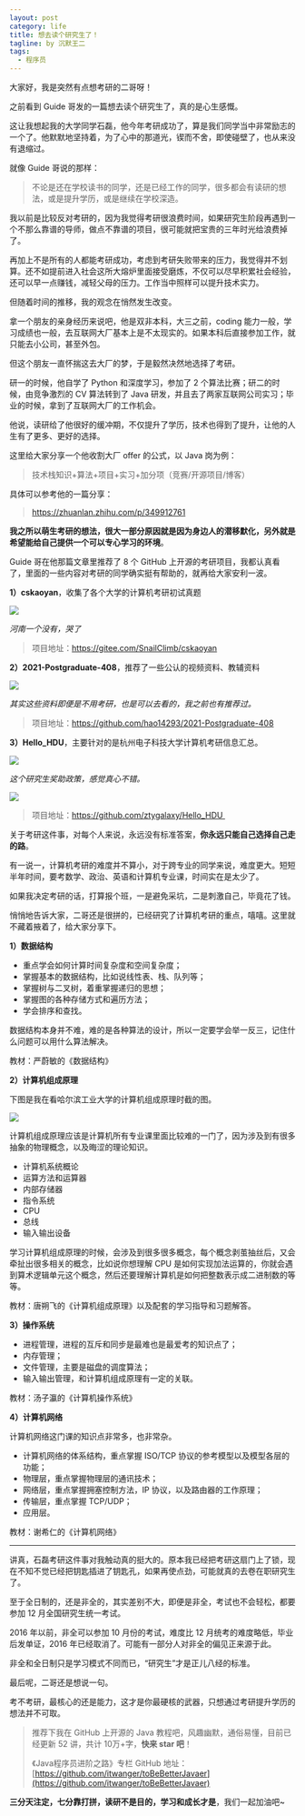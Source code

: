 ```yaml
---
layout: post
category: life
title: 想去读个研究生了！
tagline: by 沉默王二
tags: 
  - 程序员
---
```



大家好，我是突然有点想考研的二哥呀！

<!--more-->

之前看到 Guide 哥发的一篇想去读个研究生了，真的是心生感慨。

这让我想起我的大学同学石磊，他今年考研成功了，算是我们同学当中非常励志的一个了。他默默地坚持着，为了心中的那道光，锲而不舍，即使碰壁了，也从来没有退缩过。

就像 Guide 哥说的那样：

>不论是还在学校读书的同学，还是已经工作的同学，很多都会有读研的想法，或是提升学历，或是继续在学校深造。

我以前是比较反对考研的，因为我觉得考研很浪费时间，如果研究生阶段再遇到一个不那么靠谱的导师，做点不靠谱的项目，很可能就把宝贵的三年时光给浪费掉了。

再加上不是所有的人都能考研成功，考虑到考研失败带来的压力，我觉得并不划算。还不如提前进入社会这所大熔炉里面接受磨炼，不仅可以尽早积累社会经验，还可以早一点赚钱，减轻父母的压力。工作当中照样可以提升技术实力。

但随着时间的推移，我的观念在悄然发生改变。

拿一个朋友的亲身经历来说吧，他是双非本科，大三之前，coding 能力一般，学习成绩也一般，去互联网大厂基本上是不太现实的。如果本科后直接参加工作，就只能去小公司，甚至外包。

但这个朋友一直怀揣这去大厂的梦，于是毅然决然地选择了考研。

研一的时候，他自学了 Python 和深度学习，参加了 2 个算法比赛；研二的时候，由竞争激烈的 CV 算法转到了 Java 研发，并且去了两家互联网公司实习；毕业的时候，拿到了互联网大厂的工作机会。

他说，读研给了他很好的缓冲期，不仅提升了学历，技术也得到了提升，让他的人生有了更多、更好的选择。

这里给大家分享一个他收割大厂 offer 的公式，以 Java 岗为例：

>技术栈知识+算法+项目+实习+加分项（竞赛/开源项目/博客）

具体可以参考他的一篇分享：

>https://zhuanlan.zhihu.com/p/349912761

**我之所以萌生考研的想法，很大一部分原因就是因为身边人的潜移默化，另外就是希望能给自己提供一个可以专心学习的环境**。

Guide 哥在他那篇文章里推荐了 8 个 GitHub 上开源的考研项目，我都认真看了，里面的一些内容对考研的同学确实挺有帮助的，就再给大家安利一波。

**1）cskaoyan**，收集了各个大学的计算机考研初试真题

![](https://cdn.jsdelivr.net/gh/itwanger/itwanger.github.io/assets/images/2021/08/yanjiusheng-01.png)

*河南一个没有，哭了*

>项目地址：https://gitee.com/SnailClimb/cskaoyan

**2）2021-Postgraduate-408**，推荐了一些公认的视频资料、教辅资料

![](https://cdn.jsdelivr.net/gh/itwanger/itwanger.github.io/assets/images/2021/08/yanjiusheng-02.png)

*其实这些资料即便是不用考研，也是可以去看的，我之前也有推荐过。*

>项目地址：https://github.com/hao14293/2021-Postgraduate-408

**3）Hello_HDU**，主要针对的是杭州电子科技大学计算机考研信息汇总。

![](https://cdn.jsdelivr.net/gh/itwanger/itwanger.github.io/assets/images/2021/08/yanjiusheng-03.png)

*这个研究生奖助政策，感觉真心不错。*

![](https://cdn.jsdelivr.net/gh/itwanger/itwanger.github.io/assets/images/2021/08/yanjiusheng-04.png)

>项目地址：https://github.com/ztygalaxy/Hello_HDU 

关于考研这件事，对每个人来说，永远没有标准答案，**你永远只能自己选择自己走的路**。

有一说一，计算机考研的难度并不算小，对于跨专业的同学来说，难度更大。短短半年时间，要考数学、政治、英语和计算机专业课，时间实在是太少了。

如果我决定考研的话，打算报个班，一是避免采坑，二是刺激自己，毕竟花了钱。

悄悄地告诉大家，二哥还是很拼的，已经研究了计算机考研的重点，嘻嘻。这里就不藏着掖着了，给大家分享下。

**1）数据结构**

- 重点学会如何计算时间复杂度和空间复杂度；
- 掌握基本的数据结构，比如说线性表、栈、队列等；
- 掌握树与二叉树，着重掌握递归的思想；
- 掌握图的各种存储方式和遍历方法；
- 学会排序和查找。

数据结构本身并不难，难的是各种算法的设计，所以一定要学会举一反三，记住什么问题可以用什么算法解决。

教材：严蔚敏的《数据结构》

**2）计算机组成原理**

下图是我在看哈尔滨工业大学的计算机组成原理时截的图。

![](https://cdn.jsdelivr.net/gh/itwanger/itwanger.github.io/assets/images/2021/08/yanjiusheng-05.png)

计算机组成原理应该是计算机所有专业课里面比较难的一门了，因为涉及到有很多抽象的物理概念，以及晦涩的理论知识。

- 计算机系统概论
- 运算方法和运算器
- 内部存储器
- 指令系统
- CPU
- 总线
- 输入输出设备

学习计算机组成原理的时候，会涉及到很多很多概念，每个概念剥茧抽丝后，又会牵扯出很多相关的概念，比如说你想理解 CPU 是如何实现加法运算的，你就会遇到算术逻辑单元这个概念，然后还要理解计算机是如何把整数表示成二进制数的等等。

教材：唐朔飞的《计算机组成原理》以及配套的学习指导和习题解答。

**3）操作系统**

- 进程管理，进程的互斥和同步是最难也是最爱考的知识点了；
- 内存管理；
- 文件管理，主要是磁盘的调度算法；
- 输入输出管理，和计算机组成原理有一定的关联。

教材：汤子瀛的《计算机操作系统》

**4）计算机网络**

计算机网络这门课的知识点非常多，也非常杂。

- 计算机网络的体系结构，重点掌握 ISO/TCP 协议的参考模型以及模型各层的功能；
- 物理层，重点掌握物理层的通讯技术；
- 网络层，重点掌握拥塞控制方法，IP 协议，以及路由器的工作原理；
- 传输层，重点掌握 TCP/UDP；
- 应用层。

教材：谢希仁的《计算机网络》

-------

讲真，石磊考研这件事对我触动真的挺大的。原本我已经把考研这扇门上了锁，现在不知不觉已经把钥匙插进了钥匙孔，如果再使点劲，可能就真的去卷在职研究生了。

至于全日制的，还是非全的，其实差别不大，即便是非全，考试也不会轻松，都要参加 12 月全国研究生统一考试。

2016 年以前，非全可以参加 10 月份的考试，难度比 12 月统考的难度略低，毕业后发单证，2016 年已经取消了。可能有一部分人对非全的偏见正来源于此。

非全和全日制只是学习模式不同而已，“研究生”才是正儿八经的标准。

最后呢，二哥还是想说一句。

考不考研，最核心的还是能力，这才是你最硬核的武器，只想通过考研提升学历的想法并不可取。

>推荐下我在 GitHub 上开源的 Java 教程吧，风趣幽默，通俗易懂，目前已经更新 52 讲，共计 10万+字，**快来 star 吧**！
>
>《Java程序员进阶之路》专栏 GitHub 地址：[https://github.com/itwanger/toBeBetterJavaer](https://github.com/itwanger/toBeBetterJavaer)


**三分天注定，七分靠打拼，读研不是目的，学习和成长才是**，我们一起加油吧~





  